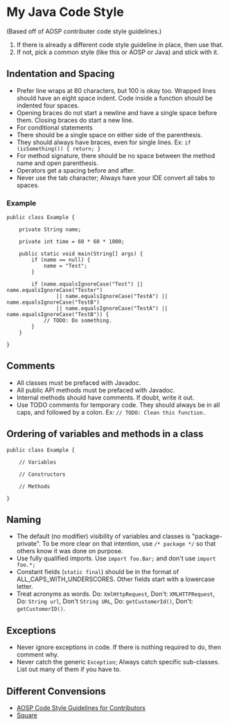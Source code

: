 # My Java Code Style #
(Based off of AOSP contributer code style guidelines.)

1. If there is already a different code style guideline in place, then use that.
2. If not, pick a common style (like this or AOSP or Java) and stick with it.


## Indentation and Spacing ##

- Prefer line wraps at 80 characters, but 100 is okay too. Wrapped lines should have an eight space indent. Code inside a function should be indented four spaces.
- Opening braces do not start a newline and have a single space before them. Closing braces do start a new line.
- For conditional statements
 - There should be a single space on either side of the parenthesis.
 - They should always have braces, even for single lines. Ex: `if (isSomething()) { return; }`
- For method signature, there should be no space between the method name and open parenthesis.
- Operators get a spacing before and after.
- Never use the tab character; Always have your IDE convert all tabs to spaces.

### Example ###
    public class Example {
        
        private String name;
        
        private int time = 60 * 60 * 1000;
        
        public static void main(String[] args) {
            if (name == null) {
                name = "Test";
            }
            
            if (name.equalsIgnoreCase("Test") || name.equalsIgnoreCase("Tester")
                    || name.equalsIgnoreCase("TestA") || name.equalsIgnoreCase("TestB")
                    || name.equalsIgnoreCase("TestA") || name.equalsIgnoreCase("TestB")) {
                // TODO: Do something.
            }
        }
        
    }


## Comments ##

- All classes must be prefaced with Javadoc.
- All public API methods must be prefaced with Javadoc.
- Internal methods should have comments. If doubt, write it out.
- Use TODO comments for temporary code. They should always be in all caps, and followed by a colon. Ex: `// TODO: Clean this function.`


## Ordering of variables and methods in a class ##
    public class Example {
        
        // Variables
        
        // Constructors
        
        // Methods
        
    }


## Naming ##
- The default (no modifier) visibility of variables and classes is "package-private". To be more clear on that intention, use `/* package */` so that others know it was done on purpose.
- Use fully qualified imports. Use `import foo.Bar;` and don't use `import foo.*;`
- Constant fields (`static final`) should be in the format of ALL_CAPS_WITH_UNDERSCORES. Other fields start with a lowercase letter.
- Treat acronyms as words. Do: `XmlHttpRequest`, Don't: `XMLHTTPRequest`, Do: `String url`, Don't `String URL`, Do: `getCustomerId()`, Don't: `getCustomerID()`.


## Exceptions ##
- Never ignore exceptions in code. If there is nothing required to do, then comment why.
- Never catch the generic `Exception`; Always catch specific sub-classes. List out many of them if you have to.


## Different Convensions ##
- [AOSP Code Style Guidelines for Contributors](https://source.android.com/source/code-style.html)
- [Square](https://github.com/square/java-code-styles)

